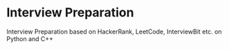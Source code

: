 # Interview Preparation

Interview Preparation based on HackerRank, LeetCode, InterviewBit etc. on Python and C++

